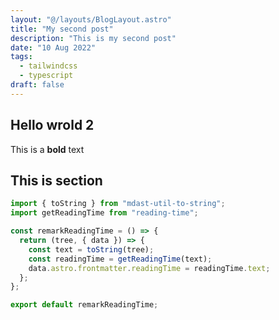 ```yaml
---
layout: "@/layouts/BlogLayout.astro"
title: "My second post"
description: "This is my second post"
date: "10 Aug 2022"
tags:
  - tailwindcss
  - typescript
draft: false
---
```


## Hello wrold 2

This is a **bold** text

## This is section

```js
import { toString } from "mdast-util-to-string";
import getReadingTime from "reading-time";

const remarkReadingTime = () => {
  return (tree, { data }) => {
    const text = toString(tree);
    const readingTime = getReadingTime(text);
    data.astro.frontmatter.readingTime = readingTime.text;
  };
};

export default remarkReadingTime;
```
